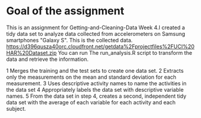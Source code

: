 # Goal of the assignment
This is an assignment for Getting-and-Cleaning-Data Week 4.I created a tidy data set to analyze data collected from accelerometers on Samsung smartphones "Galaxy S".
This is the collected data.
https://d396qusza40orc.cloudfront.net/getdata%2Fprojectfiles%2FUCI%20HAR%20Dataset.zip
You can run The run_analysis.R script to transform the data and retrieve the information.

1 Merges the training and the test sets to create one data set.
2 Extracts only the measurements on the mean and standard deviation for each measurement.
3 Uses descriptive activity names to name the activities in the data set
4 Appropriately labels the data set with descriptive variable names.
5 From the data set in step 4, creates a second, independent tidy data set with the average of each variable for each activity and each subject.

